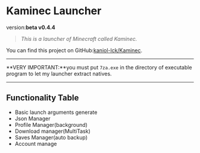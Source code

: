 # Kaminec Launcher

version:**beta v0.4.4**

> *This is a launcher of Minecraft called Kaminec.*
>

You can find this project on GitHub:[kaniol-lck/Kaminec](www.github.com/kaniol-lck/kaminec).

-------

**VERY IMPORTANT:**you must put `7za.exe` in the directory of executable program to let my launcher extract natives.

------

## Functionality Table

- Basic launch arguments  generate
- Json Manager
- Profile Manager(background)
- Download manager(MultiTask)
- Saves Manager(auto backup)
- Account manage

